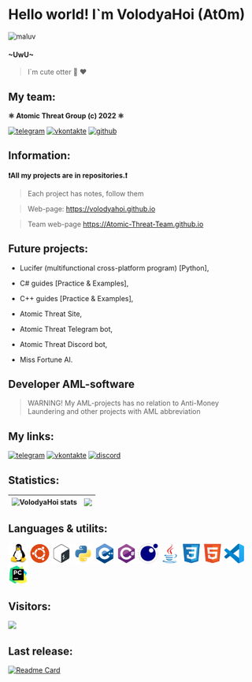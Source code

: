 <h1> Hello world! I`m VolodyaHoi (At0m) </h1>

<img src="https://sun9-57.userapi.com/PaR-UbKh1vtWHlDC8qXkJ0Q_WsEWGLCzg-bUiw/m0VyyjPDz_k.jpg" alt="maluv" width="800" height="300"/>

<h4>~UwU~</h4> 

> I`m cute otter 🦦 ❤️

## My team:
    
**:atom_symbol: Atomic Threat Group (c) 2022 :atom_symbol:**

[![telegram](https://img.shields.io/static/v1?label=&message=telegram&color=191919&style=for-the-badge&logo=telegram)](https://t.me/atomicthreatgroup)
[![vkontakte](https://img.shields.io/static/v1?label=&message=VK&color=191919&style=for-the-badge&logo=vk)](https://vk.com/atomicthreatgroup)
[![github](https://img.shields.io/static/v1?label=&message=github&color=191919&style=for-the-badge&logo=github)](https://github.com/Atomic-Threat-Team)

## Information:

**❗All my projects are in repositories.❗**
> Each project has notes, follow them

> Web-page: https://volodyahoi.github.io

> Team web-page https://Atomic-Threat-Team.github.io

## Future projects:

- Lucifer (multifunctional cross-platform program) [Python],
    
- C# guides [Practice & Examples],

- C++ guides [Practice & Examples],

- Atomic Threat Site,

- Atomic Threat Telegram bot,

- Atomic Threat Discord bot,

- Miss Fortune AI.

## Developer AML-software

> WARNING! My AML-projects has no relation to Anti-Money Laundering and other projects with AML abbreviation

## My links:

[![telegram](https://img.shields.io/static/v1?label=&message=telegram&color=191919&style=for-the-badge&logo=telegram)](https://t.me/atomthreatsup)
[![vkontakte](https://img.shields.io/static/v1?label=&message=VK&color=191919&style=for-the-badge&logo=vk)](https://vk.com/id631406971)
[![discord](https://img.shields.io/static/v1?label=&message=discord&color=191919&style=for-the-badge&logo=discord)](https://discordapp.com/users/553976002783608863/)

## Statistics: 

| <img align="center" src="https://github-readme-stats.vercel.app/api/top-langs?username=VolodyaHoi&show_icons=true&theme=vue&hide_border=true&locale=en&layout=compact&hide_border=true" alt="VolodyaHoi stats" /> | <img align="center" src="https://github-readme-stats.vercel.app/api?username=VolodyaHoi&show_icons=true&include_all_commits=true&theme=vue&cache_seconds=3200"/> |
| ------------- | ------------- |

## Languages & utilits:

<a> <img src="https://raw.githubusercontent.com/devicons/devicon/master/icons/linux/linux-original.svg" alt="linux" width="40" height="40"/> </a>
<img src="https://raw.githubusercontent.com/devicons/devicon/master/icons/ubuntu/ubuntu-plain.svg" alt="ubuntu" width="40" height="40"/>
<img src="https://raw.githubusercontent.com/devicons/devicon/master/icons/bash/bash-original.svg" alt="bash" width="40" height="40"/>
<img src="https://raw.githubusercontent.com/devicons/devicon/master/icons/python/python-original.svg" alt="python" width="40" height="40"/>
<img src="https://raw.githubusercontent.com/devicons/devicon/master/icons/cplusplus/cplusplus-original.svg" alt="cplusplus" width="40" height="40"/>
<img src="https://raw.githubusercontent.com/devicons/devicon/master/icons/csharp/csharp-original.svg" alt="csharp" width="40" height="40"/>
<img src="https://raw.githubusercontent.com/devicons/devicon/master/icons/lua/lua-original.svg" alt="lua" width="40" height="40"/>
<img src="https://raw.githubusercontent.com/devicons/devicon/master/icons/java/java-original.svg" alt="java" width="40" height="40"/>
<img src="https://raw.githubusercontent.com/devicons/devicon/master/icons/css3/css3-original.svg" alt="css3" width="40" height="40"/>
<img src="https://raw.githubusercontent.com/devicons/devicon/master/icons/html5/html5-original.svg" alt="html5" width="40" height="40"/>
<img src="https://raw.githubusercontent.com/devicons/devicon/master/icons/vscode/vscode-original.svg" alt="vscode" width="40" height="40"/>
<img src="https://raw.githubusercontent.com/devicons/devicon/master/icons/pycharm/pycharm-original.svg" alt="pycharm" width="40" height="40"/>

## Visitors:
<img src="https://profile-counter.glitch.me/VolodyaHoi/count.svg" />

## Last release:
[![Readme Card](https://github-readme-stats.vercel.app/api/pin/?username=VolodyaHoi&repo=MyColorsLib&theme=vue)](https://github.com/VolodyaHoi/MyColorsLib)
